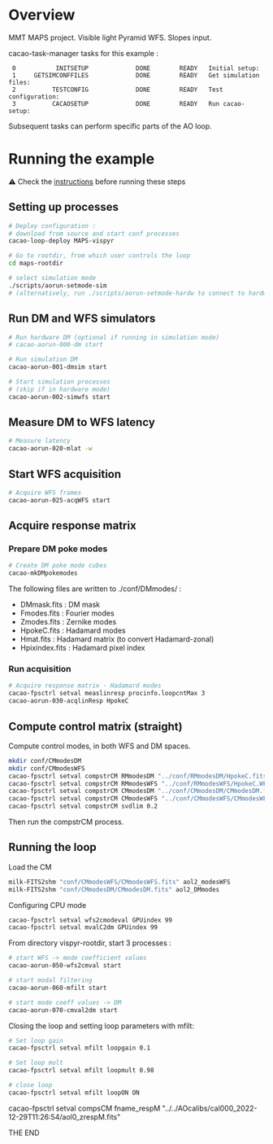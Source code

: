 # Overview

MMT MAPS project.
Visible light Pyramid WFS. Slopes input.

cacao-task-manager tasks for this example :

~~~
 0           INITSETUP             DONE        READY   Initial setup:
 1     GETSIMCONFFILES             DONE        READY   Get simulation files:
 2          TESTCONFIG             DONE        READY   Test configuration:
 3          CACAOSETUP             DONE        READY   Run cacao-setup:
~~~
Subsequent tasks can perform specific parts of the AO loop.




# Running the example

:warning: Check the [instructions](https://github.com/cacao-org/cacao/tree/dev/AOloopControl/examples) before running these steps

## Setting up processes


```bash
# Deploy configuration :
# download from source and start conf processes
cacao-loop-deploy MAPS-vispyr

# Go to rootdir, from which user controls the loop
cd maps-rootdir

# select simulation mode
./scripts/aorun-setmode-sim
# (alternatively, run ./scripts/aorun-setmode-hardw to connect to hardware)
```

## Run DM and WFS simulators

```bash
# Run hardware DM (optional if running in simulation mode)
# cacao-aorun-000-dm start

# Run simulation DM
cacao-aorun-001-dmsim start

# Start simulation processes
# (skip if in hardware mode)
cacao-aorun-002-simwfs start
```



## Measure DM to WFS latency


```bash
# Measure latency
cacao-aorun-020-mlat -w
```



## Start WFS acquisition

```bash
# Acquire WFS frames
cacao-aorun-025-acqWFS start
```



## Acquire response matrix


### Prepare DM poke modes

```bash
# Create DM poke mode cubes
cacao-mkDMpokemodes
```
The following files are written to ./conf/DMmodes/ :
- DMmask.fits    : DM mask
- Fmodes.fits    : Fourier modes
- Zmodes.fits    : Zernike modes
- HpokeC.fits    : Hadamard modes
- Hmat.fits      : Hadamard matrix (to convert Hadamard-zonal)
- Hpixindex.fits : Hadamard pixel index



### Run acquisition


```bash
# Acquire response matrix - Hadamard modes
cacao-fpsctrl setval measlinresp procinfo.loopcntMax 3
cacao-aorun-030-acqlinResp HpokeC
```




## Compute control matrix (straight)


Compute control modes, in both WFS and DM spaces.

```bash
mkdir conf/CMmodesDM
mkdir conf/CMmodesWFS
cacao-fpsctrl setval compstrCM RMmodesDM "../conf/RMmodesDM/HpokeC.fits"
cacao-fpsctrl setval compstrCM RMmodesWFS "../conf/RMmodesWFS/HpokeC.WFSresp.fits"
cacao-fpsctrl setval compstrCM CMmodesDM "../conf/CMmodesDM/CMmodesDM.fits"
cacao-fpsctrl setval compstrCM CMmodesWFS "../conf/CMmodesWFS/CMmodesWFS.fits"
cacao-fpsctrl setval compstrCM svdlim 0.2
```
Then run the compstrCM process.



## Running the loop

Load the CM
```bash
milk-FITS2shm "conf/CMmodesWFS/CMmodesWFS.fits" aol2_modesWFS
milk-FITS2shm "conf/CMmodesDM/CMmodesDM.fits" aol2_DMmodes
```

Configuring CPU mode
```bash
cacao-fpsctrl setval wfs2cmodeval GPUindex 99
cacao-fpsctrl setval mvalC2dm GPUindex 99
```


From directory vispyr-rootdir, start 3 processes :

```bash
# start WFS -> mode coefficient values
cacao-aorun-050-wfs2cmval start

# start modal filtering
cacao-aorun-060-mfilt start

# start mode coeff values -> DM
cacao-aorun-070-cmval2dm start

```

Closing the loop and setting loop parameters with mfilt:

```bash
# Set loop gain
cacao-fpsctrl setval mfilt loopgain 0.1

# Set loop mult
cacao-fpsctrl setval mfilt loopmult 0.98

# close loop
cacao-fpsctrl setval mfilt loopON ON

```


cacao-fpsctrl setval compsCM fname_respM "../../AOcalibs/cal000_2022-12-29T11:26:54/aol0_zrespM.fits"


THE END
